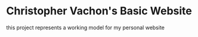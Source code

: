 Christopher Vachon's Basic Website
==================================
this project represents a working model for my personal website

